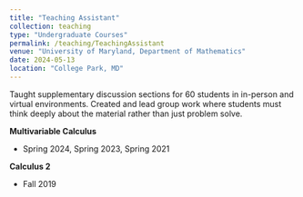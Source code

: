 ```yaml
---
title: "Teaching Assistant"
collection: teaching
type: "Undergraduate Courses"
permalink: /teaching/TeachingAssistant
venue: "University of Maryland, Department of Mathematics"
date: 2024-05-13
location: "College Park, MD"
---
```


Taught supplementary discussion sections for 60 students in in-person and virtual environments. Created and lead group work where students must think deeply about the material rather than just problem solve.

__Multivariable Calculus__
  * Spring 2024, Spring 2023, Spring 2021
  
__Calculus 2__
  * Fall 2019
